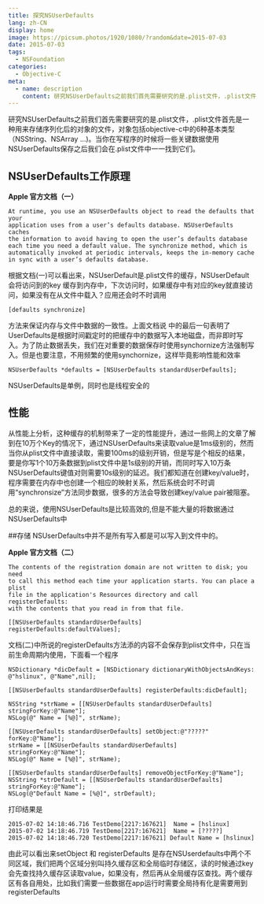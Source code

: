 ```yaml
---
title: 探究NSUserDefaults
lang: zh-CN
display: home
image: https://picsum.photos/1920/1080/?random&date=2015-07-03
date: 2015-07-03
tags:
  - NSFoundation
categories:
  - Objective-C
meta:
  - name: description
    content: 研究NSUserDefaults之前我们首先需要研究的是.plist文件，.plist文件首先是一种用来存储序列化后的对象的文件，对象包括objective-c中的6种基本类型（NSString、NSArray …)。当你在写程序的时候将一些关键数据使用NSUserDefaults保存之后我们会在.plist文件中一一找到它们。
---
```


研究NSUserDefaults之前我们首先需要研究的是.plist文件，.plist文件首先是一种用来存储序列化后的对象的文件，对象包括objective-c中的6种基本类型（NSString、NSArray …)。当你在写程序的时候将一些关键数据使用NSUserDefaults保存之后我们会在.plist文件中一一找到它们。

<!-- more -->

## NSUserDefaults工作原理
**Apple 官方文档（一）**

```
At runtime, you use an NSUserDefaults object to read the defaults that your
application uses from a user’s defaults database. NSUserDefaults caches
the information to avoid having to open the user’s defaults database
each time you need a default value. The synchronize method, which is
automatically invoked at periodic intervals, keeps the in-memory cache
in sync with a user’s defaults database.
```

根据文档(一)可以看出来，NSUserDefault是.plist文件的缓存，NSUserDefault会将访问到的key 缓存到内存中，下次访问时，如果缓存中有对应的key就直接访问，如果没有在从文件中载入？应用还会时不时调用
```
[defaults synchronize]
```
方法来保证内存与文件中数据的一致性。上面文档说
中的最后一句表明了UserDefaults是根据时间戳定时的把缓存中的数据写入本地磁盘，而非即时写入。为了防止数据丢失，我们在对重要的数据保存时使用synchornize方法强制写入。但是也要注意，不用频繁的使用synchornize，这样毕竟影响性能和效率
```
NSUserDefaults *defaults = [NSUserDefaults standardUserDefaults];
```
NSUserDefaults是单例，同时也是线程安全的

## 性能

从性能上分析，这种缓存的机制带来了一定的性能提升，通过一些网上的文章了解到在10万个Key的情况下，通过NSUserDefaults来读取value是1ms级别的，然而当你从plist文件中直接读取，需要100ms的级别开销，但是写是个相反的结果，要是你写1个10万条数据到plist文件中是1s级别的开销，而同时写入10万条NSUserDefaults键值对则需要10s级别的延迟。我们都知道在创建key/value时，程序需要在内存中也创建一个相应的映射关系，然后系统会时不时调用“synchronsize”方法同步数据，很多的方法会导致创建key/value pair被阻塞。

总的来说，使用NSUserDefaults是比较高效的,但是不能大量的将数据通过NSUserDefaults中

##存储
NSUserDefaults中并不是所有写入都是可以写入到文件中的。

**Apple 官方文档（二）**

```
The contents of the registration domain are not written to disk; you need
to call this method each time your application starts. You can place a plist
file in the application's Resources directory and call registerDefaults:
with the contents that you read in from that file.
```
```
[[NSUserDefaults standardUserDefaults] registerDefaults:defaultValues];
```

文档(二)中所说的registerDefaults方法添的内容不会保存到plist文件中，只在当前生命周期内使用，下面看一个程序

```
NSDictionary *dicDefault = [NSDictionary dictionaryWithObjectsAndKeys: @"hslinux", @"Name",nil];

[[NSUserDefaults standardUserDefaults] registerDefaults:dicDefault];

NSString *strName = [[NSUserDefaults standardUserDefaults] stringForKey:@"Name"];
NSLog(@" Name = [%@]", strName);

[[NSUserDefaults standardUserDefaults] setObject:@"?????" forKey:@"Name"];
strName = [[NSUserDefaults standardUserDefaults] stringForKey:@"Name"];
NSLog(@" Name = [%@]", strName);

[[NSUserDefaults standardUserDefaults] removeObjectForKey:@"Name"];
NSString *strDefault = [[NSUserDefaults standardUserDefaults] stringForKey:@"Name"];
NSLog(@"Default Name = [%@]", strDefault);
```

打印结果是

```
2015-07-02 14:18:46.716 TestDemo[2217:167621]  Name = [hslinux]
2015-07-02 14:18:46.719 TestDemo[2217:167621]  Name = [?????]
2015-07-02 14:18:46.720 TestDemo[2217:167621] Default Name = [hslinux]
```

由此可以看出来setObject 和 registerDefaults 是存在NSUserdefaults中两个不同区域，我们把两个区域分别叫持久缓存区和全局临时存储区，读的时候通过key会先查找持久缓存区读取value，如果没有，然后再从全局缓存区查找。两个缓存区有各自用处，比如我们需要一些数据在app运行时需要全局持有化是需要用到registerDefaults

